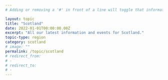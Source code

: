 ```yaml
---
# Adding or removing a '#' in front of a line will toggle that information off and on from being processed. 

layout: topic
title: "Scotland"
date: 2022-01-01T00:00:00.00Z
excerpt: "All our latest information and events for Scotland."
topic-type: region
category: scotland
# image: ""
permalink: /topic/scotland
# redirect_from: 
# - 
# redirect_to: 
# - 
---
```


